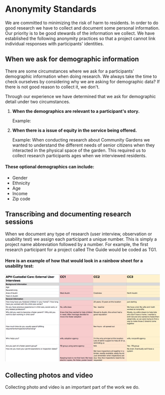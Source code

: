 # Anonymity Standards

We are committed to minimizing the risk of harm to residents. In order to do good research we have to collect and document some personal information. Our priority is to be good stewards of the information we collect. We have established the following anonymity practices so that a project cannot link individual responses with participants' identities. 

## When we ask for demographic information

There are some circumstances where we ask for a participants' demographic information when doing research. We always take the time to check ourselves by considering why we are asking for demographic data? If there is not good reason to collect it, we don't.

Through our experience we have determined that we ask for demographic detail under two circumstances.

1. **When the demographics are relevant to a participant's story.** 

   Example:   

2. **When there is a issue of equity in the service being offered.** 

   Example: When conducting research about Community Gardens we wanted to understand the different needs of senior citizens when they interacted in the physical space of the garden. This required us to collect research participants ages when we interviewed residents.

#### These optional demographics can include:

* Gender 
* Ethnicity
* Age 
* Income 
* Zip code

## Transcribing and documenting research sessions

When we document any type of research \(user interview, observation or usability test\) we assign each participant a unique number. This is simply a project name abbreviation followed by a number. For example, the first research participant for a project called The Guide would be coded as TG1.

#### Here is an example of how that would look in a rainbow sheet for a usability test:

![Rainbow sheet showing participant coding](.gitbook/assets/screen-shot-2019-07-22-at-10.39.53-am.png)

## Collecting photos and video

Collecting photo and video is an important part of the work we do. 









